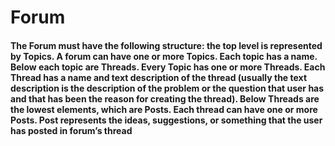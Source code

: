 # Forum
<h4> The Forum must have the following structure: the top level is represented by Topics. A forum can have one or more Topics. Each topic has a name.
Below each topic are Threads. Every Topic has one or more Threads. Each Thread has a name and text description of the thread (usually the text description is the description of the problem or the question that user has and that has been the reason for creating the thread).
Below Threads are the lowest elements, which are Posts. Each thread can have one or more Posts. Post represents the ideas, suggestions, or something that the user has posted in forum’s thread </h4>
